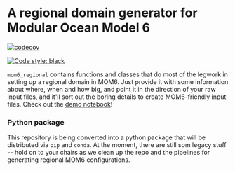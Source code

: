 # A regional domain generator for Modular Ocean Model 6

[![codecov](https://codecov.io/gh/COSIMA/mom6-regional/branch/master/graph/badge.svg?token=7OEZ1UZRY4)](https://codecov.io/gh/COSIMA/mom6-regional)

[![Code style: black](https://img.shields.io/badge/code%20style-black-000000.svg)](https://github.com/psf/black)

`mom6_regional` contains functions and classes that do most of the legwork in setting up a regional domain in MOM6.
Just provide it with some information about where, when and how big, and point it in the direction of your raw input files, and it'll sort out the boring details to create MOM6-friendly input files. Check out the [demo notebook](https://nbviewer.org/github/COSIMA/mom6-regional-scripts/blob/master/demo.ipynb)!

### Python package
This repository is being converted into a python package that will be distributed via `pip` and `conda`. At the moment, there are still som legacy stuff -- hold on to your chairs as we clean up the repo and the pipelines for generating regional MOM6 configurations.
